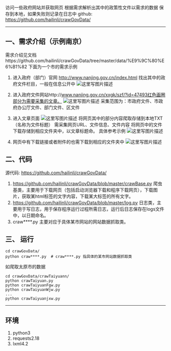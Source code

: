 访问一些政府网站并获取网页
根据需求解析出其中的政策性文件以需求的数据
保存到本地，如果失败则记录在日志中
github: https://github.com/hailinli/crawGovData/

------

## 一、需求介绍（示例南京）
需求介绍见文档https://github.com/hailinli/crawGovData/tree/master/data/%E9%9C%80%E6%B1%82
下面为一个市的需求示例

1. 进入政府（部门）官网 http://www.nanjing.gov.cn/index.html 找出其中的政府文件栏目，一般在信息公开中
![这里写图片描述](https://img-blog.csdn.net/20180716221451251?watermark/2/text/aHR0cHM6Ly9ibG9nLmNzZG4ubmV0L2xpbmhhaTEwMjg=/font/5a6L5L2T/fontsize/400/fill/I0JBQkFCMA==/dissolve/70)

2. 进入政府文件网站http://www.nanjing.gov.cn/xxgk/szf/?id=47493红色画圈部分为需要采集的文章。
![这里写图片描述](https://img-blog.csdn.net/20180716221609399?watermark/2/text/aHR0cHM6Ly9ibG9nLmNzZG4ubmV0L2xpbmhhaTEwMjg=/font/5a6L5L2T/fontsize/400/fill/I0JBQkFCMA==/dissolve/70)
采集范围为：市政府文件、市政府办公厅文件、部门文件、区文件

3. 进入文章页面
![这里写图片描述](https://img-blog.csdn.net/201807162218049?watermark/2/text/aHR0cHM6Ly9ibG9nLmNzZG4ubmV0L2xpbmhhaTEwMjg=/font/5a6L5L2T/fontsize/400/fill/I0JBQkFCMA==/dissolve/70)
将网页其中的部分内容爬取存储到本地TXT（名称为文件标题）
需采集网页URL、文件信息、文件内容
将网页中的文件下载存储到相应文件夹中，以文章标题命。
具体参考示例
![这里写图片描述](https://img-blog.csdn.net/20180716222025474?watermark/2/text/aHR0cHM6Ly9ibG9nLmNzZG4ubmV0L2xpbmhhaTEwMjg=/font/5a6L5L2T/fontsize/400/fill/I0JBQkFCMA==/dissolve/70)
4. 网页中有下载链接或者附件的也需下载到相应的文件夹中
![这里写图片描述](https://img-blog.csdn.net/20180716222142716?watermark/2/text/aHR0cHM6Ly9ibG9nLmNzZG4ubmV0L2xpbmhhaTEwMjg=/font/5a6L5L2T/fontsize/400/fill/I0JBQkFCMA==/dissolve/70)



## 二、代码

源代码: https://github.com/hailinli/crawGovData/

1. https://github.com/hailinli/crawGovData/blob/master/crawBase.py 爬虫基类，主要用于下载网页（包括启动浏览器下载和程序下载网页），下载图片，获取某html标签的文字内容，下载某大标签的所有文字。
2. https://github.com/hailinli/crawGovData/blob/master/log.py 日志类，主要用于写日志，用于保存程序运行过程所需日志，运行后日志保存在logs文件中，以日期命名。
3. craw****.py 主要对应于具体某市网站的网站数据抓取类。

## 三、 运行

```
cd crawGovData/
python craw****.py  # craw****.py 指具体的某市网站数据抓取类
```
如爬取太原市的数据
```
cd crawGovData/crawTaiyuann/
python crawTaiyuan.py
python crawTaiyuanFgw.py
python crawTaiyuanWjw.py
...
python crawTaiyuanjxw.py	
```

------

## 环境
1. python3
2. requests2.18
3. lxml4.2
